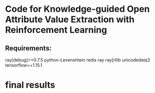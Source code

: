 # Code for Knowledge-guided Open Attribute Value Extraction with Reinforcement Learning 
## Requirements:
ray[debug]==0.7.5
python-Levenshtein
redis
ray
ray[rllib
unicodedata2
tensorflow==1.15.1

# final results








